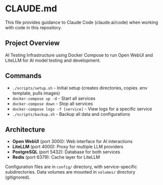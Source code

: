# CLAUDE.md

This file provides guidance to Claude Code (claude.ai/code) when working with code in this repository.

## Project Overview
AI Testing Infrastructure using Docker Compose to run Open WebUI and LiteLLM for AI model testing and development.

## Commands
- `./scripts/setup.sh` - Initial setup (creates directories, copies .env template, pulls images)
- `docker-compose up -d` - Start all services
- `docker-compose down` - Stop all services
- `docker-compose logs -f [service]` - View logs for a specific service
- `./scripts/backup.sh` - Backup all data and configurations

## Architecture
- **Open WebUI** (port 3000): Web interface for AI interactions
- **LiteLLM** (port 4000): Proxy for multiple LLM providers
- **PostgreSQL** (port 5432): Database for both services
- **Redis** (port 6379): Cache layer for LiteLLM

Configuration files are in `config/` directory, with service-specific subdirectories.
Data volumes are mounted in `volumes/` directory (gitignored).